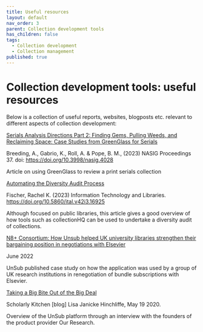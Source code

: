 ```yaml
---
title: Useful resources
layout: default
nav_order: 3
parent: Collection development tools
has_children: false
tags:
  - Collection development
  - Collection management
published: true
---
```

# Collection development tools: useful resources

Below is a collection of useful reports, websites, blogposts etc. relevant to different aspects of collection development:

[Serials Analysis Directions Part 2: Finding Gems, Pulling Weeds, and Reclaiming Space: Case Studies from GreenGlass for Serials](https://journals.publishing.umich.edu/nasig/article/id/4028/)

Breeding, A., Gabrio, K., Roll, A. & Pope, B. M., (2023) NASIG Proceedings 37. doi: https://doi.org/10.3998/nasig.4028

Article on using GreenGlass to review a print serials collection

[Automating the Diversity Audit Process](https://ital.corejournals.org/index.php/ital/article/view/16925)

Fischer, Rachel K. (2023) Information Technology and Libraries. https://doi.org/10.5860/ital.v42i3.16925

Although focused on public libraries, this article gives a good overview of how tools such as collectionHQ can be used to undertake a diversity audit of collections.

[N8+ Consortium: How Unsub helped UK university libraries strengthen their bargaining position in negotiations with Elsevier](https://unsub.org/case-studies)

June 2022

UnSub published case study on how the application was used by a group of UK research institutions in renegotiation of bundle subscriptions with Elsevier.

[Taking a Big Bite Out of the Big Deal](https://scholarlykitchen.sspnet.org/2020/05/19/taking-a-big-bite-out-of-the-big-deal/)

Scholarly Kitchen \[blog] Lisa Janicke Hinchliffe, May 19 2020.

Overview of the UnSub platform through an interview with the founders of the product provider Our Research.
